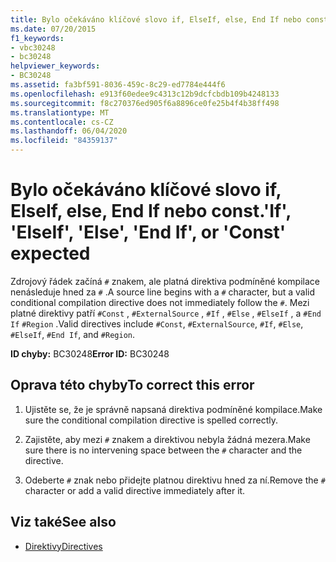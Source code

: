 ```yaml
---
title: Bylo očekáváno klíčové slovo if, ElseIf, else, End If nebo const.
ms.date: 07/20/2015
f1_keywords:
- vbc30248
- bc30248
helpviewer_keywords:
- BC30248
ms.assetid: fa3bf591-8036-459c-8c29-ed7784e444f6
ms.openlocfilehash: e913f60edee9c4313c12b9dcfcbdb109b4248133
ms.sourcegitcommit: f8c270376ed905f6a8896ce0fe25b4f4b38ff498
ms.translationtype: MT
ms.contentlocale: cs-CZ
ms.lasthandoff: 06/04/2020
ms.locfileid: "84359137"
---
```

# <a name="if-elseif-else-end-if-or-const-expected"></a><span data-ttu-id="59563-102">Bylo očekáváno klíčové slovo if, ElseIf, else, End If nebo const.</span><span class="sxs-lookup"><span data-stu-id="59563-102">'If', 'ElseIf', 'Else', 'End If', or 'Const' expected</span></span>
<span data-ttu-id="59563-103">Zdrojový řádek začíná `#` znakem, ale platná direktiva podmíněné kompilace nenásleduje hned za `#` .</span><span class="sxs-lookup"><span data-stu-id="59563-103">A source line begins with a `#` character, but a valid conditional compilation directive does not immediately follow the `#`.</span></span> <span data-ttu-id="59563-104">Mezi platné direktivy patří `#Const` , `#ExternalSource` , `#If` , `#Else` , `#ElseIf` , a `#End If` `#Region` .</span><span class="sxs-lookup"><span data-stu-id="59563-104">Valid directives include `#Const`, `#ExternalSource`, `#If`, `#Else`, `#ElseIf`, `#End If`, and `#Region`.</span></span>  
  
 <span data-ttu-id="59563-105">**ID chyby:** BC30248</span><span class="sxs-lookup"><span data-stu-id="59563-105">**Error ID:** BC30248</span></span>  
  
## <a name="to-correct-this-error"></a><span data-ttu-id="59563-106">Oprava této chyby</span><span class="sxs-lookup"><span data-stu-id="59563-106">To correct this error</span></span>  
  
1. <span data-ttu-id="59563-107">Ujistěte se, že je správně napsaná direktiva podmíněné kompilace.</span><span class="sxs-lookup"><span data-stu-id="59563-107">Make sure the conditional compilation directive is spelled correctly.</span></span>  
  
2. <span data-ttu-id="59563-108">Zajistěte, aby mezi `#` znakem a direktivou nebyla žádná mezera.</span><span class="sxs-lookup"><span data-stu-id="59563-108">Make sure there is no intervening space between the `#` character and the directive.</span></span>  
  
3. <span data-ttu-id="59563-109">Odeberte `#` znak nebo přidejte platnou direktivu hned za ní.</span><span class="sxs-lookup"><span data-stu-id="59563-109">Remove the `#` character or add a valid directive immediately after it.</span></span>  
  
## <a name="see-also"></a><span data-ttu-id="59563-110">Viz také</span><span class="sxs-lookup"><span data-stu-id="59563-110">See also</span></span>

- [<span data-ttu-id="59563-111">Direktivy</span><span class="sxs-lookup"><span data-stu-id="59563-111">Directives</span></span>](../language-reference/directives/index.md)
